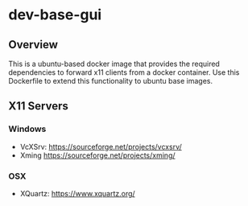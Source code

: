 # dev-base-gui

## Overview
This is a ubuntu-based docker image that provides the required dependencies to forward x11 clients from a docker container. Use this Dockerfile to extend this functionality to ubuntu base images.

## X11 Servers
### Windows
- VcXSrv: https://sourceforge.net/projects/vcxsrv/
- Xming https://sourceforge.net/projects/xming/
### OSX
- XQuartz: https://www.xquartz.org/